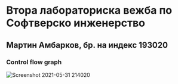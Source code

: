 # Втора лабораториска вежба по Софтверско инженерство
## Мартин Амбарков, бр. на индекс 193020
### Control flow graph
![Screenshot 2021-05-31 214020](https://user-images.githubusercontent.com/82344984/120235464-5bec7380-c25a-11eb-9a73-a8e5d3fb0f8e.png)
